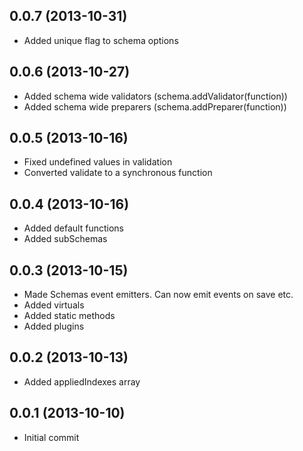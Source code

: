 ## 0.0.7 (2013-10-31)
 - Added unique flag to schema options


## 0.0.6 (2013-10-27)
 - Added schema wide validators (schema.addValidator(function))
 - Added schema wide preparers (schema.addPreparer(function))

## 0.0.5 (2013-10-16)
 - Fixed undefined values in validation
 - Converted validate to a synchronous function

## 0.0.4 (2013-10-16)
 - Added default functions
 - Added subSchemas


## 0.0.3 (2013-10-15)

  - Made Schemas event emitters. Can now emit events on save etc.
  - Added virtuals
  - Added static methods
  - Added plugins


## 0.0.2 (2013-10-13)

  - Added appliedIndexes array


## 0.0.1 (2013-10-10)

  - Initial commit